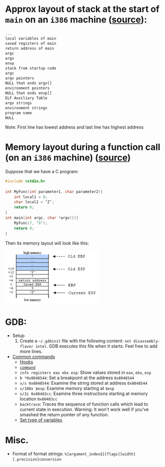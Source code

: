 # Approx layout of stack at the start of `main` on an `i386` machine ([source](https://www.win.tue.nl/~aeb/linux/hh/stack-layout.html)):
```
...
local variables of main
saved registers of main
return address of main
argc
argv
envp
stack from startup code
argc
argv pointers
NULL that ends argv[]
environment pointers
NULL that ends envp[]
ELF Auxiliary Table
argv strings
environment strings
program name
NULL
```
Note: First line has lowest address and last line has highest address

# Memory layout during a function call (on an `i386` machine) ([source](https://www.tenouk.com/Bufferoverflowc/Bufferoverflow2a.html))

Suppose that we have a C program:
```c
#include <stdio.h>

int MyFunc(int parameter1, char parameter2){
    int local1 = 9;
    char local2 = ‘Z’;
    return 0;
}
int main(int argc, char *argv[]){
    MyFunc(7, ‘8’);
    return 0;
}
```

Then its memory layout will look like this:

![Memory Layout](/images/memlayout_fncall.png)

# GDB:
- Setup
   1. Create a `~/.gdbinit` file with the following content: `set disassembly-flavor intel`. GDB executes this file when it starts. Feel free to add more lines.
- [Common commands](https://ccrma.stanford.edu/~jos/stkintro/Useful_commands_gdb.html)
   - [Hooks](https://sourceware.org/gdb/onlinedocs/gdb/Hooks.html)
   - [`command`](https://youtu.be/ZHghwsTRyzQ?t=290)
   - `info registers eax ebx esp`: Show values stored in `eax`, `ebx`, `esp`
   - `b *0x8048544`: Set a breakpoint at the address `0x8048544`
   - `x/s 0x8048544`: Examine the string stored at address `0x8048544`
   - `x/100x $esp`: Examine memory starting at `$esp`
   - `x/3i 0x80483cc`: Examine three instructions starting at memory location `0x80483cc`
   - `backtrace`: Traces the sequence of function calls which lead to current state in execution. Warning: It won't work well if you've smashed the return pointer of any function.
   - [Set type of variables](https://youtu.be/TfJrU95q1J4?t=538)

# Misc.
- Format of format strings: `%[argument_index$][flags][width][.precision]conversion`
